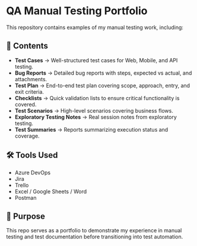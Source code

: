 # QA Manual Testing Portfolio

This repository contains examples of my manual testing work, including:

## 📂 Contents
- **Test Cases** → Well-structured test cases for Web, Mobile, and API testing.  
- **Bug Reports** → Detailed bug reports with steps, expected vs actual, and attachments.  
- **Test Plan** → End-to-end test plan covering scope, approach, entry, and exit criteria.  
- **Checklists** → Quick validation lists to ensure critical functionality is covered.  
- **Test Scenarios** → High-level scenarios covering business flows.  
- **Exploratory Testing Notes** → Real session notes from exploratory testing.  
- **Test Summaries** → Reports summarizing execution status and coverage.  

## 🛠 Tools Used
- Azure DevOps  
- Jira  
- Trello
- Excel / Google Sheets / Word  
- Postman  

## 🎯 Purpose
This repo serves as a portfolio to demonstrate my experience in manual testing and test documentation before transitioning into test automation.

